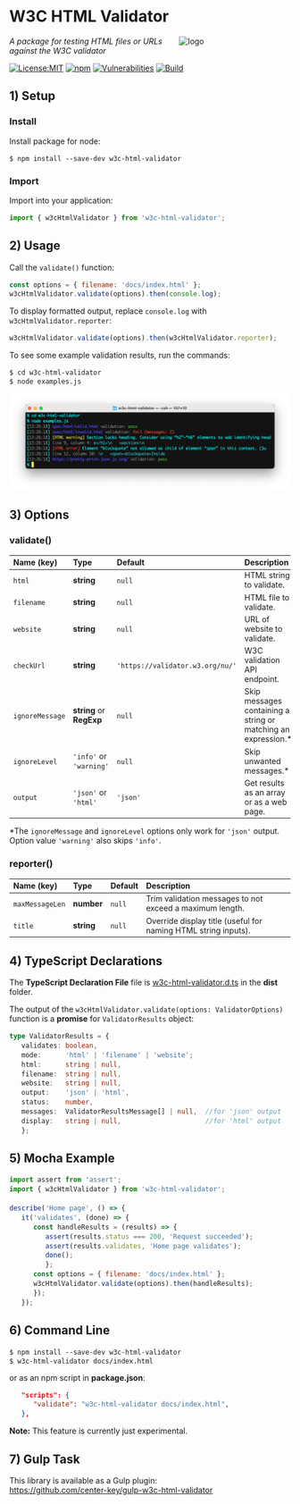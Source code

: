 # W3C HTML Validator
<img src=https://centerkey.com/graphics/center-key-logo.svg align=right width=200 alt=logo>

_A package for testing HTML files or URLs against the W3C validator_

[![License:MIT](https://img.shields.io/badge/License-MIT-blue.svg)](https://github.com/center-key/w3c-html-validator/blob/main/LICENSE.txt)
[![npm](https://img.shields.io/npm/v/w3c-html-validator.svg)](https://www.npmjs.com/package/w3c-html-validator)
[![Vulnerabilities](https://snyk.io/test/github/center-key/w3c-html-validator/badge.svg)](https://snyk.io/test/github/center-key/w3c-html-validator)
[![Build](https://github.com/center-key/w3c-html-validator/workflows/build/badge.svg)](https://github.com/center-key/w3c-html-validator/actions?query=workflow%3Abuild)

## 1) Setup

### Install
Install package for node:
```shell
$ npm install --save-dev w3c-html-validator
```

### Import
Import into your application:
```javascript
import { w3cHtmlValidator } from 'w3c-html-validator';
```

## 2) Usage
Call the `validate()` function:
```javascript
const options = { filename: 'docs/index.html' };
w3cHtmlValidator.validate(options).then(console.log);
```
To display formatted output, replace `console.log` with `w3cHtmlValidator.reporter`:
```javascript
w3cHtmlValidator.validate(options).then(w3cHtmlValidator.reporter);
```
To see some example validation results, run the commands:
```shell
$ cd w3c-html-validator
$ node examples.js
```
<img src=https://raw.githubusercontent.com/center-key/w3c-html-validator/main/examples.png
width=800 alt=screenshot>

## 3) Options
### validate()
| Name (key)      | Type                     | Default                          | Description                                                   |
| :-------------- | :----------------------- | :------------------------------- | :------------------------------------------------------------ |
| `html`          | **string**               | `null`                           | HTML string to validate.                                      |
| `filename`      | **string**               | `null`                           | HTML file to validate.                                        |
| `website`       | **string**               | `null`                           | URL of website to validate.                                   |
| `checkUrl`      | **string**               | `'https://validator.w3.org/nu/'` | W3C validation API endpoint.                                  |
| `ignoreMessage` | **string** or **RegExp** | `null`                           | Skip messages containing a string or matching an expression.* |
| `ignoreLevel`   | `'info'` or `'warning'`  | `null`                           | Skip unwanted messages.*                                      |
| `output`        | `'json'` or `'html'`     | `'json'`                         | Get results as an array or as a web page.                     |

*The `ignoreMessage` and `ignoreLevel` options only work for `'json'` output.&nbsp;
Option value `'warning'` also skips `'info'`.

### reporter()
| Name (key)      | Type       | Default | Description                                                    |
| :-------------- | :--------- | :------ | :------------------------------------------------------------- |
| `maxMessageLen` | **number** | `null`  | Trim validation messages to not exceed a maximum length.       |
| `title`         | **string** | `null`  | Override display title (useful for naming HTML string inputs). |

## 4) TypeScript Declarations
The **TypeScript Declaration File** file is [w3c-html-validator.d.ts](dist/w3c-html-validator.d.ts)
in the **dist** folder.

The output of the `w3cHtmlValidator.validate(options: ValidatorOptions)` function is a **promise**
for `ValidatorResults` object:
```typescript
type ValidatorResults = {
   validates: boolean,
   mode:      'html' | 'filename' | 'website';
   html:      string | null,
   filename:  string | null,
   website:   string | null,
   output:    'json' | 'html',
   status:    number,
   messages:  ValidatorResultsMessage[] | null,  //for 'json' output
   display:   string | null,                     //for 'html' output
   };
```

## 5) Mocha Example
```javascript
import assert from 'assert';
import { w3cHtmlValidator } from 'w3c-html-validator';

describe('Home page', () => {
   it('validates', (done) => {
      const handleResults = (results) => {
         assert(results.status === 200, 'Request succeeded');
         assert(results.validates, 'Home page validates');
         done();
         };
      const options = { filename: 'docs/index.html' };
      w3cHtmlValidator.validate(options).then(handleResults);
      });
   });
```

## 6) Command Line
```shell
$ npm install --save-dev w3c-html-validator
$ w3c-html-validator docs/index.html
```
or as an npm script in **package.json**:
```json
   "scripts": {
      "validate": "w3c-html-validator docs/index.html",
   },
```   
**Note:** This feature is currently just experimental.

## 7) Gulp Task
This library is available as a Gulp plugin:<br>
https://github.com/center-key/gulp-w3c-html-validator
